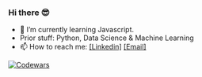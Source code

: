 ### Hi there 😎

* 🌱 I’m currently learning Javascript. 
*  Prior stuff: Python, Data Science & Machine Learning
* 📫 How to reach me: [[Linkedin]](https://www.linkedin.com/in/johnsilverwood/) [[Email]](mailto:johnksilverwood@gmail.com)

[![Codewars](https://www.codewars.com/users/jsilv21/badges/small)](https://www.codewars.com/users/jsilv21)


<!--
**jsilv21/jsilv21** is a ✨ _special_ ✨ repository because its `README.md` (this file) appears on your GitHub profile.

Here are some ideas to get you started:

- 🔭 I’m currently working on ...
- 🌱 I’m currently learning ...
- 👯 I’m looking to collaborate on ...
- 🤔 I’m looking for help with ...
- 💬 Ask me about ...
- 📫 How to reach me: ...
- 😄 Pronouns: ...
- ⚡ Fun fact: ...
-->

